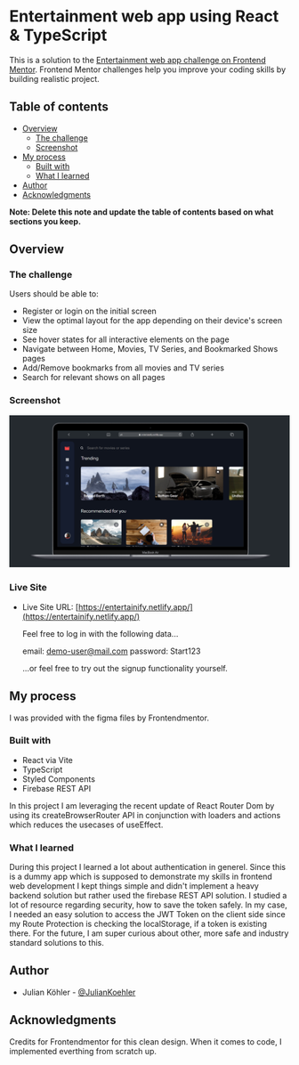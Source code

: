 # Entertainment web app using React & TypeScript

This is a solution to the [Entertainment web app challenge on Frontend Mentor](https://www.frontendmentor.io/challenges/entertainment-web-app-J-UhgAW1X). Frontend Mentor challenges help you improve your coding skills by building realistic project.

## Table of contents

- [Overview](#overview)
  - [The challenge](#the-challenge)
  - [Screenshot](#screenshot)
- [My process](#my-process)
  - [Built with](#built-with)
  - [What I learned](#what-i-learned)
- [Author](#author)
- [Acknowledgments](#acknowledgments)

**Note: Delete this note and update the table of contents based on what sections you keep.**

## Overview

### The challenge

Users should be able to:

- Register or login on the initial screen
- View the optimal layout for the app depending on their device's screen size
- See hover states for all interactive elements on the page
- Navigate between Home, Movies, TV Series, and Bookmarked Shows pages
- Add/Remove bookmarks from all movies and TV series
- Search for relevant shows on all pages

### Screenshot

![Preview](./preview.png)

### Live Site

- Live Site URL: [https://entertainify.netlify.app/](https://entertainify.netlify.app/)

  Feel free to log in with the following data...

  email: demo-user@mail.com
  password: Start123

  ...or feel free to try out the signup functionality yourself.

## My process

I was provided with the figma files by Frontendmentor.

### Built with

- React via Vite
- TypeScript
- Styled Components
- Firebase REST API

In this project I am leveraging the recent update of React Router Dom by using its createBrowserRouter API in conjunction with loaders and actions which reduces the usecases of useEffect.

### What I learned

During this project I learned a lot about authentication in generel. Since this is a dummy app which is supposed to demonstrate my skills in frontend web development I kept things simple and didn't implement a heavy backend solution but rather used the firebase REST API solution. I studied a lot of resource regarding security, how to save the token safely. In my case, I needed an easy solution to access the JWT Token on the client side since my Route Protection is checking the localStorage, if a token is existing there. For the future, I am super curious about other, more safe and industry standard solutions to this.

## Author

- Julian Köhler - [@JulianKoehler](https://www.frontendmentor.io/profile/JulianKoehler)

## Acknowledgments

Credits for Frontendmentor for this clean design. When it comes to code, I implemented everthing from scratch up.
